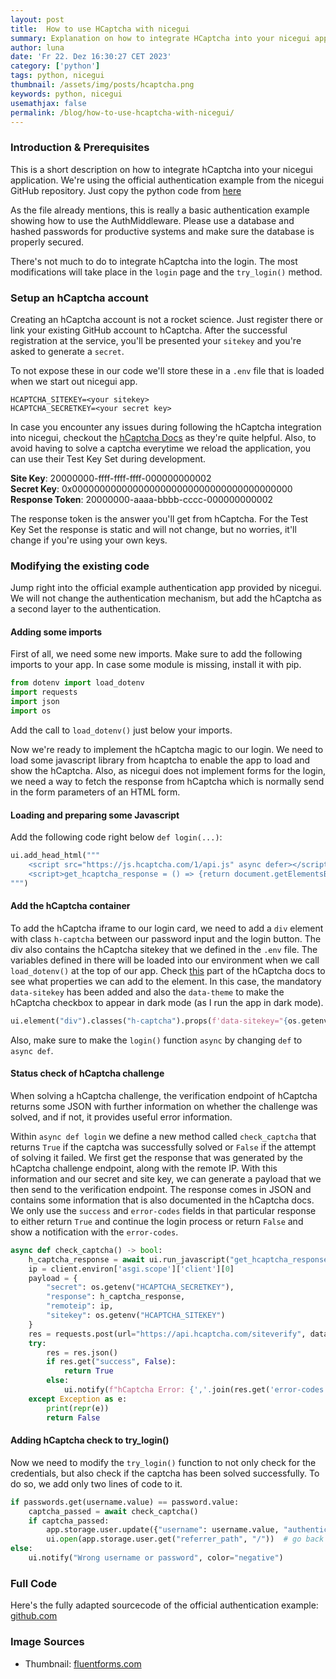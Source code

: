 ```yaml
---
layout: post
title:  How to use HCaptcha with nicegui
summary: Explanation on how to integrate HCaptcha into your nicegui application
author: luna
date: 'Fr 22. Dez 16:30:27 CET 2023'
category: ['python']
tags: python, nicegui
thumbnail: /assets/img/posts/hcaptcha.png
keywords: python, nicegui
usemathjax: false
permalink: /blog/how-to-use-hcaptcha-with-nicegui/
---
```


### Introduction & Prerequisites

This is a short description on how to integrate hCaptcha into your nicegui application. We're using the official authentication example from the nicegui GitHub repository. Just copy the python code from [here](https://github.com/zauberzeug/nicegui/blob/main/examples/authentication/main.py)

As the file already mentions, this is really a basic authentication example showing how to use the AuthMiddleware. Please use a database and hashed passwords for productive systems and make sure the database is properly secured.

There's not much to do to integrate hCaptcha into the login. The most modifications will take place in the `login` page and the `try_login()` method.

### Setup an hCaptcha account
Creating an hCaptcha account is not a rocket science. Just register there or link your existing GitHub account to hCaptcha. After the successful registration at the service, you'll be presented your `sitekey` and you're asked to generate a `secret`.

To not expose these in our code we'll store these in a `.env` file that is loaded when we start out nicegui app.


```
HCAPTCHA_SITEKEY=<your sitekey>
HCAPTCHA_SECRETKEY=<your secret key>
```

In case you encounter any issues during following the hCaptcha integration into nicegui, checkout the [hCaptcha Docs](https://docs.hcaptcha.com/) as they're quite helpful. Also, to avoid having to solve a captcha everytime we reload the application, you can use their Test Key Set during development.


__Site Key__: 20000000-ffff-ffff-ffff-000000000002<br>
__Secret Key__: 0x0000000000000000000000000000000000000000<br>
__Response Token__: 20000000-aaaa-bbbb-cccc-000000000002

The response token is the answer you'll get from hCaptcha. For the Test Key Set the response is static and will not change, but no worries, it'll change if you're using your own keys.

### Modifying the existing code
Jump right into the official example authentication app provided by nicegui. We will not change the authentication mechanism, but add the hCaptcha as a second layer to the authentication.

#### Adding some imports
First of all, we need some new imports. Make sure to add the following imports to your app. In case some module is missing, install it with pip.

```python
from dotenv import load_dotenv
import requests
import json
import os
```

Add the call to `load_dotenv()` just below your imports.

Now we're ready to implement the hCaptcha magic to our login. We need to load some javascript library from hcaptcha to enable the app to load and show the hCaptcha. Also, as nicegui does not implement forms for the login, we need a way to fetch the response from hCaptcha which is normally send in the form parameters of an HTML form.

#### Loading and preparing some Javascript
Add the following code right below `def login(...)`:

```python
ui.add_head_html("""
    <script src="https://js.hcaptcha.com/1/api.js" async defer></script>
    <script>get_hcaptcha_response = () => {return document.getElementsByTagName("iframe")[0].attributes.getNamedItem("data-hcaptcha-response").nodeValue;}</script>
""")
```

#### Add the hCaptcha container
To add the hCaptcha iframe to our login card, we need to add a `div` element with class `h-captcha` between our password input and the login button. The div also contains the hCaptcha sitekey that we defined in the `.env` file. The variables defined in there will be loaded into our environment when we call `load_dotenv()` at the top of our app. Check [this](https://docs.hcaptcha.com/configuration/#hcaptcha-container-configuration) part of the hCaptcha docs to see what properties we can add to the element. In this case, the mandatory `data-sitekey` has been added and also the `data-theme` to make the hCaptcha checkbox to appear in dark mode (as I run the app in dark mode).

```python
ui.element("div").classes("h-captcha").props(f'data-sitekey="{os.getenv("HCAPTCHA_SITEKEY")}" data-theme="dark"')
```

Also, make sure to make the `login()` function `async` by changing `def` to `async def`.

#### Status check of hCaptcha challenge
When solving a hCaptcha challenge, the verification endpoint of hCaptcha returns some JSON with further information on whether the challenge was solved, and if not, it provides useful error information.

Within `async def login` we define a new method called `check_captcha` that returns `True` if the captcha was successfully solved or `False` if the attempt of solving it failed. We first get the response that was generated by the hCaptcha challenge endpoint, along with the remote IP. With this information and our secret and site key, we can generate a payload that we then send to the verification endpoint. The response comes in JSON and contains some information that is also documented in the hCaptcha docs. We only use the `success` and `error-codes` fields in that particular response to either return `True` and continue the login process or return `False` and show a notification with the `error-codes`.

```python
async def check_captcha() -> bool:
    h_captcha_response = await ui.run_javascript("get_hcaptcha_response();")
    ip = client.environ['asgi.scope']['client'][0]
    payload = {
        "secret": os.getenv("HCAPTCHA_SECRETKEY"),
        "response": h_captcha_response,
        "remoteip": ip,
        "sitekey": os.getenv("HCAPTCHA_SITEKEY")
    }
    res = requests.post(url="https://api.hcaptcha.com/siteverify", data=payload)
    try:
        res = res.json()
        if res.get("success", False):
            return True
        else:
            ui.notify(f"hCaptcha Error: {','.join(res.get('error-codes', []))}")
    except Exception as e:
        print(repr(e))
        return False
```


#### Adding hCaptcha check to try_login()
Now we need to modify the `try_login()` function to not only check for the credentials, but also check if the captcha has been solved successfully. To do so, we add only two lines of code to it.

```python
if passwords.get(username.value) == password.value:
    captcha_passed = await check_captcha()
    if captcha_passed:
        app.storage.user.update({"username": username.value, "authenticated": True})
        ui.open(app.storage.user.get("referrer_path", "/"))  # go back to where the user wanted to go
else:
    ui.notify("Wrong username or password", color="negative")
```


### Full Code
Here's the fully adapted sourcecode of the official authentication example: [github.com](https://github.com/simplylu/nicegui-hcaptcha-authentication)


### Image Sources
- Thumbnail: [fluentforms.com](https://fluentforms.com/wp-content/uploads/2022/08/How-to-Use-hCaptcha-in-Fluent-Forms-1.png)
